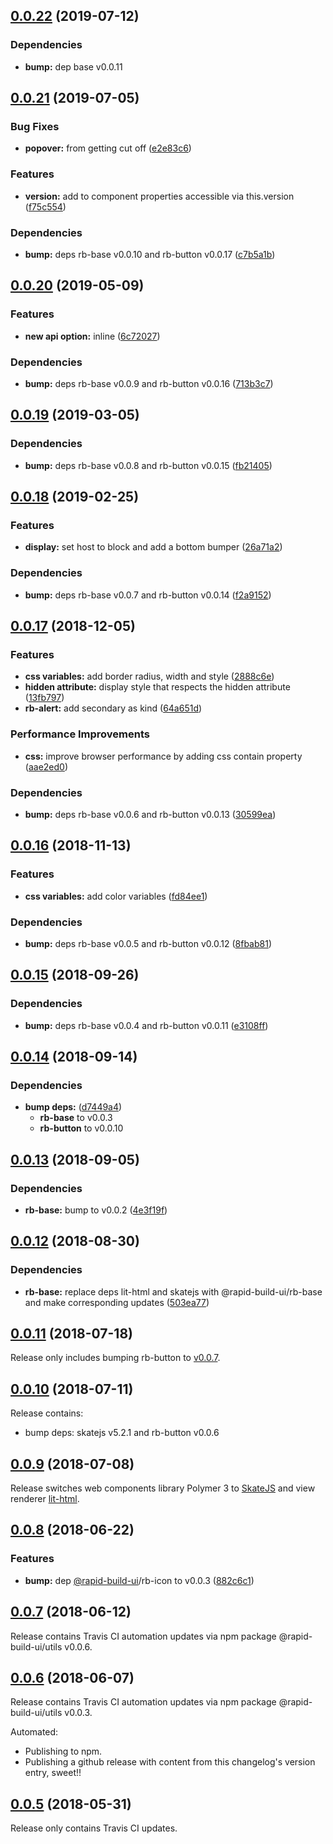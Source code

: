## [0.0.22](https://github.com/rapid-build-ui/rb-alert/compare/v0.0.21...v0.0.22) (2019-07-12)


### Dependencies

* **bump:** dep base v0.0.11



## [0.0.21](https://github.com/rapid-build-ui/rb-alert/compare/v0.0.20...v0.0.21) (2019-07-05)


### Bug Fixes

* **popover:** from getting cut off ([e2e83c6](https://github.com/rapid-build-ui/rb-alert/commit/e2e83c6))


### Features

* **version:** add to component properties accessible via this.version ([f75c554](https://github.com/rapid-build-ui/rb-alert/commit/f75c554))


### Dependencies

* **bump:** deps rb-base v0.0.10 and rb-button v0.0.17 ([c7b5a1b](https://github.com/rapid-build-ui/rb-alert/commit/c7b5a1b))



## [0.0.20](https://github.com/rapid-build-ui/rb-alert/compare/v0.0.19...v0.0.20) (2019-05-09)


### Features

* **new api option:** inline ([6c72027](https://github.com/rapid-build-ui/rb-alert/commit/6c72027))


### Dependencies

* **bump:** deps rb-base v0.0.9 and rb-button v0.0.16 ([713b3c7](https://github.com/rapid-build-ui/rb-alert/commit/713b3c7))



## [0.0.19](https://github.com/rapid-build-ui/rb-alert/compare/v0.0.18...v0.0.19) (2019-03-05)


### Dependencies

* **bump:** deps rb-base v0.0.8 and rb-button v0.0.15 ([fb21405](https://github.com/rapid-build-ui/rb-alert/commit/fb21405))



## [0.0.18](https://github.com/rapid-build-ui/rb-alert/compare/v0.0.17...v0.0.18) (2019-02-25)


### Features

* **display:** set host to block and add a bottom bumper ([26a71a2](https://github.com/rapid-build-ui/rb-alert/commit/26a71a2))


### Dependencies

* **bump:** deps rb-base v0.0.7 and rb-button v0.0.14 ([f2a9152](https://github.com/rapid-build-ui/rb-alert/commit/f2a9152))



## [0.0.17](https://github.com/rapid-build-ui/rb-alert/compare/v0.0.16...v0.0.17) (2018-12-05)


### Features

* **css variables:** add border radius, width and style ([2888c6e](https://github.com/rapid-build-ui/rb-alert/commit/2888c6e))
* **hidden attribute:** display style that respects the hidden attribute ([13fb797](https://github.com/rapid-build-ui/rb-alert/commit/13fb797))
* **rb-alert:** add secondary as kind ([64a651d](https://github.com/rapid-build-ui/rb-alert/commit/64a651d))


### Performance Improvements

* **css:** improve browser performance by adding css contain property ([aae2ed0](https://github.com/rapid-build-ui/rb-alert/commit/aae2ed0))


### Dependencies

* **bump:** deps rb-base v0.0.6 and rb-button v0.0.13 ([30599ea](https://github.com/rapid-build-ui/rb-alert/commit/30599ea))



## [0.0.16](https://github.com/rapid-build-ui/rb-alert/compare/v0.0.15...v0.0.16) (2018-11-13)


### Features

* **css variables:** add color variables ([fd84ee1](https://github.com/rapid-build-ui/rb-alert/commit/fd84ee1))


### Dependencies

* **bump:** deps rb-base v0.0.5 and rb-button v0.0.12 ([8fbab81](https://github.com/rapid-build-ui/rb-alert/commit/8fbab81))



## [0.0.15](https://github.com/rapid-build-ui/rb-alert/compare/v0.0.14...v0.0.15) (2018-09-26)


### Dependencies

* **bump:** deps rb-base v0.0.4 and rb-button v0.0.11 ([e3108ff](https://github.com/rapid-build-ui/rb-alert/commit/e3108ff))



## [0.0.14](https://github.com/rapid-build-ui/rb-alert/compare/v0.0.13...v0.0.14) (2018-09-14)


### Dependencies

* **bump deps:** ([d7449a4](https://github.com/rapid-build-ui/rb-alert/commit/d7449a4))
	* **rb-base** to v0.0.3
	* **rb-button** to v0.0.10



## [0.0.13](https://github.com/rapid-build-ui/rb-alert/compare/v0.0.12...v0.0.13) (2018-09-05)


### Dependencies

* **rb-base:** bump to v0.0.2 ([4e3f19f](https://github.com/rapid-build-ui/rb-alert/commit/4e3f19f))



## [0.0.12](https://github.com/rapid-build-ui/rb-alert/compare/v0.0.11...v0.0.12) (2018-08-30)


### Dependencies

* **rb-base:** replace deps lit-html and skatejs with @rapid-build-ui/rb-base and make corresponding updates ([503ea77](https://github.com/rapid-build-ui/rb-alert/commit/503ea77))



## [0.0.11](https://github.com/rapid-build-ui/rb-alert/compare/v0.0.10...v0.0.11) (2018-07-18)


Release only includes bumping rb-button to [v0.0.7](https://git.io/fNZJu).



## [0.0.10](https://github.com/rapid-build-ui/rb-alert/compare/v0.0.9...v0.0.10) (2018-07-11)


Release contains:
* bump deps: skatejs v5.2.1 and rb-button v0.0.6



## [0.0.9](https://github.com/rapid-build-ui/rb-alert/compare/v0.0.8...v0.0.9) (2018-07-08)


Release switches web components library Polymer 3 to [SkateJS](http://skatejs.netlify.com/) and view renderer [lit-html](https://polymer.github.io/lit-html/).



## [0.0.8](https://github.com/rapid-build-ui/rb-alert/compare/v0.0.7...v0.0.8) (2018-06-22)


### Features

* **bump:** dep [@rapid-build-ui](https://github.com/rapid-build-ui)/rb-icon to v0.0.3 ([882c6c1](https://github.com/rapid-build-ui/rb-alert/commit/882c6c1))



## [0.0.7](https://github.com/rapid-build-ui/rb-alert/compare/v0.0.6...v0.0.7) (2018-06-12)


Release contains Travis CI automation updates via npm package @rapid-build-ui/utils v0.0.6.



## [0.0.6](https://github.com/rapid-build-ui/rb-alert/compare/v0.0.5...v0.0.6) (2018-06-07)


Release contains Travis CI automation updates via npm package @rapid-build-ui/utils v0.0.3.

Automated:
* Publishing to npm.
* Publishing a github release with content from this changelog's version entry, sweet!!



## [0.0.5](https://github.com/rapid-build-ui/rb-alert/compare/v0.0.4...v0.0.5) (2018-05-31)


Release only contains Travis CI updates.


